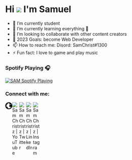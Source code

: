 ### <h1 align="left">Hi <img src="https://media.giphy.com/media/hvRJCLFzcasrR4ia7z/giphy.gif" width="25px"> I'm Samuel</h1>


- 🔭 I’m currently student
- 🌱 I’m currently learning everything 🤣
- 👯 I’m looking to collaborate with other content creators
- 🥅 2023 Goals: become Web Developer
- 📫 How to reach me: Disord: SamChrist#1300
- ⚡ Fun fact: I love to game and play music

### Spotify Playing 🎧

[<img src="https://now-playing-codestackr.vercel.app/api/spotify-playing" alt="SAM Spotify Playing" width="350" />](https://open.spotify.com/user/swyqyimdc12jajde4vpwd2x1b)

### Connect with me:

<img align="left" alt="codeSTACKr.com" width="22px" src="https://raw.githubusercontent.com/iconic/open-iconic/master/svg/globe.svg">
<img align="left" alt="SamChristz | YouTube" width="22px" src="https://cdn.jsdelivr.net/npm/simple-icons@v3/icons/youtube.svg">
<a href="SamChristz"><img align="left" alt="SamChristz | Twitter" width="22px" src="https://cdn.jsdelivr.net/npm/simple-icons@v3/icons/twitter.svg"><a/>
<img align="left" alt="SamChristz | LinkedIn" width="22px" src="https://cdn.jsdelivr.net/npm/simple-icons@v3/icons/linkedin.svg">
<img align="left" alt="SamChristz | Instagram" width="22px" src="https://cdn.jsdelivr.net/npm/simple-icons@v3/icons/instagram.svg">
